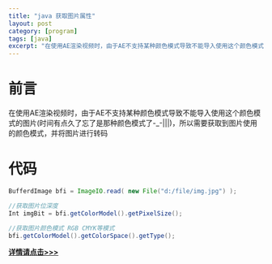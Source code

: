 ```yaml
---
title: "java 获取图片属性"
layout: post
category: [program]
tags: [java]
excerpt: "在使用AE渲染视频时，由于AE不支持某种颜色模式导致不能导入使用这个颜色模式的图片(时间有点久了忘了是那种颜色模式了-_-|||)，所以需要获取到图片使用的颜色模式，并将图片进行转码"
---
```


# 前言

在使用AE渲染视频时，由于AE不支持某种颜色模式导致不能导入使用这个颜色模式的图片(时间有点久了忘了是那种颜色模式了-_-|||)，所以需要获取到图片使用的颜色模式，并将图片进行转码

# 代码

```java
BufferdImage bfi = ImageIO.read( new File("d:/file/img.jpg") );

//获取图片位深度
Int imgBit = bfi.getColorModel().getPixelSize();

//获取图片颜色模式 RGB CMYK等模式
bfi.getColorModel().getColorSpace().getType();
```
 
[__详情请点击>>>__](http://kickjava.com/src/imageinfo/ImageInfo.java.htm)